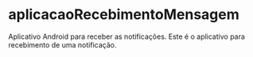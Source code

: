 aplicacaoRecebimentoMensagem
============================

Aplicativo Android para receber as notificações. Este é o aplicativo para recebimento de uma notificação. 
